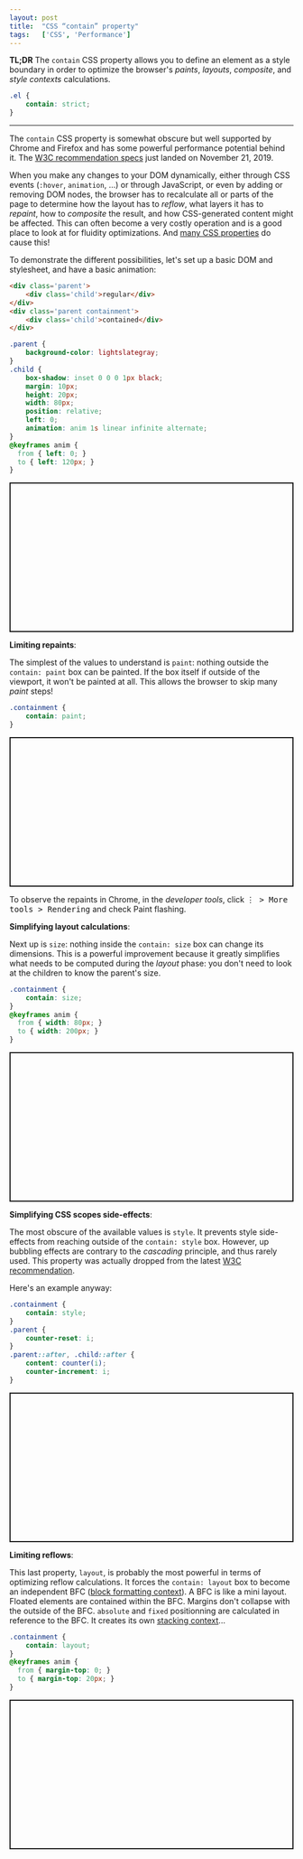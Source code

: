 ```yaml
---
layout: post
title:  "CSS “contain” property"
tags:   ['CSS', 'Performance']
---
```


**TL;DR** The `contain` CSS property allows you to define an element as a style boundary in order to optimize the browser's *paints*, *layouts*, *composite*, and *style contexts* calculations.
```css
.el {
    contain: strict;
}
```

<hr>

The `contain` CSS property is somewhat obscure but well supported by Chrome and Firefox and has some powerful performance potential behind it. The [W3C recommendation specs](https://www.w3.org/TR/css-contain-1/) just landed on November 21, 2019.

When you make any changes to your DOM dynamically, either through CSS events (`:hover`, `animation`, ...) or through JavaScript, or even by adding or removing DOM nodes, the browser has to recalculate all or parts of the page to determine how the layout has to *reflow*, what layers it has to *repaint*, how to *composite* the result, and how CSS-generated content might be affected. This can often become a very costly operation and is a good place to look at for fluidity optimizations. And [many CSS properties](https://csstriggers.com/) do cause this!

To demonstrate the different possibilities, let's set up a basic DOM and stylesheet, and have a basic animation:
```html
<div class='parent'>
    <div class='child'>regular</div>
</div>
<div class='parent containment'>
    <div class='child'>contained</div>
</div>
```
```css
.parent {
    background-color: lightslategray;
}
.child {
    box-shadow: inset 0 0 0 1px black;
    margin: 10px;
    height: 20px;
    width: 80px;
    position: relative;
    left: 0;
    animation: anim 1s linear infinite alternate;
}
@keyframes anim {
  from { left: 0; }
  to { left: 120px; }
}
```
<p class="codepen" data-height="265" data-theme-id="light" data-default-tab="result" data-user="sheraff" data-slug-hash="RwbVgxd" style="height: 265px; box-sizing: border-box; display: flex; align-items: center; justify-content: center; border: 2px solid; margin: 1em 0; padding: 1em;" data-pen-title="CSS containment - 1 - structure"></p>
<script async src="https://static.codepen.io/assets/embed/ei.js"></script>

**Limiting repaints**: 

The simplest of the values to understand is `paint`: nothing outside the `contain: paint` box can be painted. If the box itself if outside of the viewport, it won't be painted at all. This allows the browser to skip many *paint* steps!

```css
.containment {
    contain: paint;
}
```
<p class="codepen" data-height="265" data-theme-id="light" data-default-tab="result" data-user="sheraff" data-slug-hash="xxKdLgB" style="height: 265px; box-sizing: border-box; display: flex; align-items: center; justify-content: center; border: 2px solid; margin: 1em 0; padding: 1em;" data-pen-title="CSS containment - 1 - structure"></p>
<script async src="https://static.codepen.io/assets/embed/ei.js"></script>

To observe the repaints in Chrome, in the *developer tools*, click <kbd>⋮ > More tools > Rendering</kbd> and check Paint flashing.

**Simplifying layout calculations**: 

Next up is `size`: nothing inside the `contain: size` box can change its dimensions. This is a powerful improvement because it greatly simplifies what needs to be computed during the *layout* phase: you don't need to look at the children to know the parent's size.

```css
.containment {
    contain: size;
}
@keyframes anim {
  from { width: 80px; }
  to { width: 200px; }
}
```
<p class="codepen" data-height="265" data-theme-id="light" data-default-tab="result" data-user="sheraff" data-slug-hash="MWgmvpG" style="height: 265px; box-sizing: border-box; display: flex; align-items: center; justify-content: center; border: 2px solid; margin: 1em 0; padding: 1em;" data-pen-title="CSS containment - 1 - structure"></p>
<script async src="https://static.codepen.io/assets/embed/ei.js"></script>

**Simplifying CSS scopes side-effects**: 

The most obscure of the available values is `style`. It prevents style side-effects from reaching outside of the `contain: style` box. However, up bubbling effects are contrary to the *cascading* principle, and thus rarely used. This property was actually dropped from the latest [W3C recommendation](https://www.w3.org/TR/css-contain-1/).

Here's an example anyway:

```css
.containment {
    contain: style;
}
.parent {
    counter-reset: i;
}
.parent::after, .child::after {
    content: counter(i);
    counter-increment: i;
}
```
<p class="codepen" data-height="265" data-theme-id="light" data-default-tab="result" data-user="sheraff" data-slug-hash="RwbVZVW" style="height: 265px; box-sizing: border-box; display: flex; align-items: center; justify-content: center; border: 2px solid; margin: 1em 0; padding: 1em;" data-pen-title="CSS containment - 1 - structure"></p>
<script async src="https://static.codepen.io/assets/embed/ei.js"></script>

**Limiting reflows**: 

This last property, `layout`, is probably the most powerful in terms of optimizing reflow calculations. It forces the `contain: layout` box to become an independent BFC ([block formatting context](https://developer.mozilla.org/en-US/docs/Web/Guide/CSS/Block_formatting_context)). A BFC is like a mini layout. Floated elements are contained within the BFC. Margins don't collapse with the outside of the BFC. `absolute` and `fixed` positionning are calculated in reference to the BFC. It creates its own [stacking context](https://developer.mozilla.org/en-US/docs/Web/CSS/CSS_Positioning/Understanding_z_index/The_stacking_context)...

```css
.containment {
    contain: layout;
}
@keyframes anim {
  from { margin-top: 0; }
  to { margin-top: 20px; }
}
```
<p class="codepen" data-height="265" data-theme-id="light" data-default-tab="result" data-user="sheraff" data-slug-hash="oNvWeev" style="height: 265px; box-sizing: border-box; display: flex; align-items: center; justify-content: center; border: 2px solid; margin: 1em 0; padding: 1em;" data-pen-title="CSS containment - 1 - structure"></p>
<script async src="https://static.codepen.io/assets/embed/ei.js"></script>